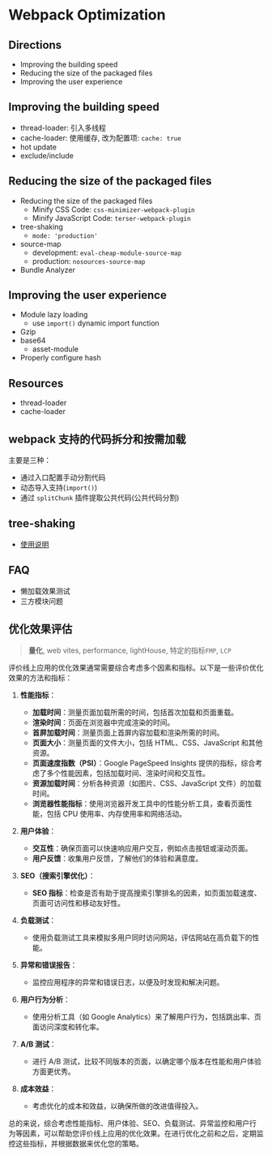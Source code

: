 # Webpack Optimization

## Directions

- Improving the building speed
- Reducing the size of the packaged files
- Improving the user experience

## Improving the building speed

- thread-loader: 引入多线程
- cache-loader: 使用缓存, 改为配置项: `cache: true`
- hot update
- exclude/include

## Reducing the size of the packaged files

- Reducing the size of the packaged files
  - Minify CSS Code: `css-minimizer-webpack-plugin`
  - Minify JavaScript Code: `terser-webpack-plugin`
- tree-shaking
  - `mode: 'production'`
- source-map
  - development: `eval-cheap-module-source-map`
  - production: `nosources-source-map`
- Bundle Analyzer

## Improving the user experience

- Module lazy loading
  - use `import()` dynamic import function
- Gzip
- base64
  - asset-module
- Properly configure hash

## Resources

- thread-loader
- cache-loader

## webpack 支持的代码拆分和按需加载

主要是三种：

- 通过入口配置手动分割代码
- 动态导入支持(`import()`)
- 通过 `splitChunk` 插件提取公共代码(公共代码分割)

## tree-shaking

- [使用说明](./tree-shaking/README.md)

## FAQ

- 懒加载效果测试
- 三方模块问题

## 优化效果评估

> **量化**, web vites, performance, lightHouse, 特定的指标`FMP`, `LCP`

评价线上应用的优化效果通常需要综合考虑多个因素和指标。以下是一些评价优化效果的方法和指标：

1. **性能指标**：

   - **加载时间**：测量页面加载所需的时间，包括首次加载和页面重载。
   - **渲染时间**：页面在浏览器中完成渲染的时间。
   - **首屏加载时间**：测量页面上首屏内容加载和渲染所需的时间。
   - **页面大小**：测量页面的文件大小，包括 HTML、CSS、JavaScript 和其他资源。
   - **页面速度指数（PSI）**：Google PageSpeed Insights 提供的指标，综合考虑了多个性能因素，包括加载时间、渲染时间和交互性。
   - **资源加载时间**：分析各种资源（如图片、CSS、JavaScript 文件）的加载时间。
   - **浏览器性能指标**：使用浏览器开发工具中的性能分析工具，查看页面性能，包括 CPU 使用率、内存使用率和网络活动。

2. **用户体验**：

   - **交互性**：确保页面可以快速响应用户交互，例如点击按钮或滚动页面。
   - **用户反馈**：收集用户反馈，了解他们的体验和满意度。

3. **SEO（搜索引擎优化）**：

   - **SEO 指标**：检查是否有助于提高搜索引擎排名的因素，如页面加载速度、页面可访问性和移动友好性。

4. **负载测试**：

   - 使用负载测试工具来模拟多用户同时访问网站，评估网站在高负载下的性能。

5. **异常和错误报告**：

   - 监控应用程序的异常和错误日志，以便及时发现和解决问题。

6. **用户行为分析**：

   - 使用分析工具（如 Google Analytics）来了解用户行为，包括跳出率、页面访问深度和转化率。

7. **A/B 测试**：

   - 进行 A/B 测试，比较不同版本的页面，以确定哪个版本在性能和用户体验方面更优秀。

8. **成本效益**：
   - 考虑优化的成本和效益，以确保所做的改进值得投入。

总的来说，综合考虑性能指标、用户体验、SEO、负载测试、异常监控和用户行为等因素，可以帮助您评价线上应用的优化效果。在进行优化之前和之后，定期监控这些指标，并根据数据来优化您的策略。
